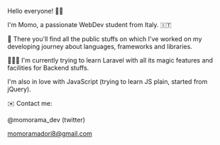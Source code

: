 Hello everyone! 🤟🏼

I'm Momo, a passionate WebDev student from Italy. 🇮🇹

🚀 There you'll find all the public stuffs on which I've worked  on  my developing journey about languages, frameworks and libraries.

🧑🏻‍💻 I'm currently trying to  learn Laravel with all its magic features and  facilities for Backend stuffs.

I'm also in love with JavaScript (trying to learn JS plain, started from jQuery).

✉️ Contact me:

 @momorama_dev (twitter)

momoramadori8@gmail.com
